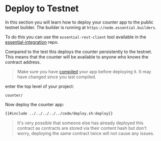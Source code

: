 # Deploy to Testnet
In this section you will learn how to deploy your counter app to the public testnet builder. The builder is running at `https://node.essential.builders`.


To do this you can use the `essential-rest-client` tool available in the [essential-integration](https://github.com/essential-contributions/essential-integration) repo.

Compared to the test this deploys the counter persistently to the testnet. This means that the counter will be available to anyone who knows the contract address.

> Make sure you have [compiled](./compile.md) your app before deploying it. It may have changed since you last compiled.

enter the top level of your project:
```
counter/
```
Now deploy the counter app:
```bash
{{#include ../../../../../code/deploy.sh:deploy}}
```

> It's very possible that someone else has already deployed this contract as contracts are stored via their content hash but don't worry, deploying the same contract twice will not cause any issues.